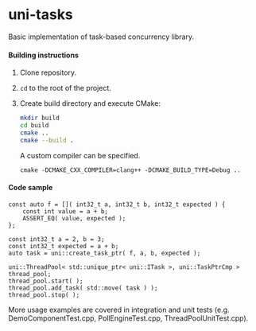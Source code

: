 # uni-tasks

Basic implementation of task-based concurrency library.

#### Building instructions
1. Clone repository.
2. `cd` to the root of the project.
3. Create build directory and execute CMake:
  
    ```bash
    mkdir build
    cd build
    cmake ..
    cmake --build .
    ```
    A custom compiler can be specified.
    ```
    cmake -DCMAKE_CXX_COMPILER=clang++ -DCMAKE_BUILD_TYPE=Debug ..
    ```
#### Code sample
    const auto f = []( int32_t a, int32_t b, int32_t expected ) {
        const int value = a + b;
        ASSERT_EQ( value, expected );
    };

    const int32_t a = 2, b = 3;
    const int32_t expected = a + b;
    auto task = uni::create_task_ptr( f, a, b, expected );

    uni::ThreadPool< std::unique_ptr< uni::ITask >, uni::TaskPtrCmp > thread_pool;
    thread_pool.start( );
    thread_pool.add_task( std::move( task ) );
    thread_pool.stop( );
    
More usage examples are covered in integration and unit tests (e.g. DemoComponentTest.cpp, PollEngineTest.cpp, ThreadPoolUnitTest.cpp).
